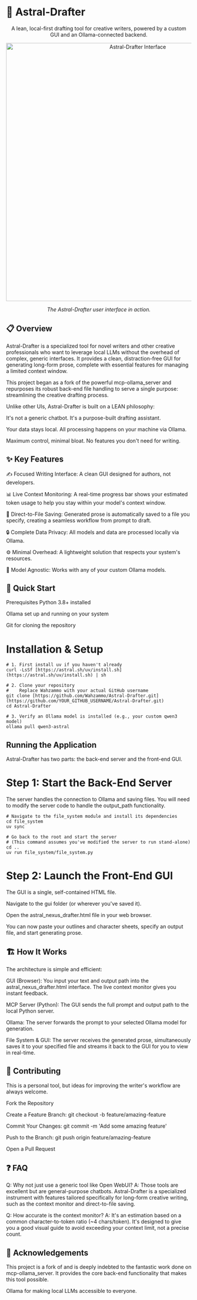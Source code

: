 # 🚀 Astral-Drafter

<div align="center">

A lean, local-first drafting tool for creative writers, powered by a custom GUI and an Ollama-connected backend.

</div>

<div align="center">

</div>

<div align="center">
<img src="" alt="Astral-Drafter Interface" width="700">
<p><em>The Astral-Drafter user interface in action.</em></p>
</div>

## 📋 Overview
Astral-Drafter is a specialized tool for novel writers and other creative professionals who want to leverage local LLMs without the overhead of complex, generic interfaces. It provides a clean, distraction-free GUI for generating long-form prose, complete with essential features for managing a limited context window.

This project began as a fork of the powerful mcp-ollama_server and repurposes its robust back-end file handling to serve a single purpose: streamlining the creative drafting process.

Unlike other UIs, Astral-Drafter is built on a LEAN philosophy:

It's not a generic chatbot. It's a purpose-built drafting assistant.

Your data stays local. All processing happens on your machine via Ollama.

Maximum control, minimal bloat. No features you don't need for writing.

## ✨ Key Features
✍️ Focused Writing Interface: A clean GUI designed for authors, not developers.

📊 Live Context Monitoring: A real-time progress bar shows your estimated token usage to help you stay within your model's context window.

💾 Direct-to-File Saving: Generated prose is automatically saved to a file you specify, creating a seamless workflow from prompt to draft.

🔒 Complete Data Privacy: All models and data are processed locally via Ollama.

⚙️ Minimal Overhead: A lightweight solution that respects your system's resources.

🤖 Model Agnostic: Works with any of your custom Ollama models.

## 🚀 Quick Start
Prerequisites
Python 3.8+ installed

Ollama set up and running on your system

Git for cloning the repository

# Installation & Setup

~~~
# 1. First install uv if you haven't already
curl -LsSf [https://astral.sh/uv/install.sh](https://astral.sh/uv/install.sh) | sh

# 2. Clone your repository
#    Replace Wahzammo with your actual GitHub username
git clone [https://github.com/Wahzammo/Astral-Drafter.git](https://github.com/YOUR_GITHUB_USERNAME/Astral-Drafter.git)
cd Astral-Drafter

# 3. Verify an Ollama model is installed (e.g., your custom qwen3 model)
ollama pull qwen3-astral
~~~

## Running the Application
Astral-Drafter has two parts: the back-end server and the front-end GUI.

# Step 1: Start the Back-End Server

The server handles the connection to Ollama and saving files. You will need to modify the server code to handle the output_path functionality.

~~~
# Navigate to the file_system module and install its dependencies
cd file_system
uv sync

# Go back to the root and start the server
# (This command assumes you've modified the server to run stand-alone)
cd ..
uv run file_system/file_system.py 
~~~

# Step 2: Launch the Front-End GUI

The GUI is a single, self-contained HTML file.

Navigate to the gui folder (or wherever you've saved it).

Open the astral_nexus_drafter.html file in your web browser.

You can now paste your outlines and character sheets, specify an output file, and start generating prose.

## 🏗️ How It Works
The architecture is simple and efficient:

GUI (Browser): You input your text and output path into the astral_nexus_drafter.html interface. The live context monitor gives you instant feedback.

MCP Server (Python): The GUI sends the full prompt and output path to the local Python server.

Ollama: The server forwards the prompt to your selected Ollama model for generation.

File System & GUI: The server receives the generated prose, simultaneously saves it to your specified file and streams it back to the GUI for you to view in real-time.

## 🤝 Contributing
This is a personal tool, but ideas for improving the writer's workflow are always welcome.

Fork the Repository

Create a Feature Branch: git checkout -b feature/amazing-feature

Commit Your Changes: git commit -m 'Add some amazing feature'

Push to the Branch: git push origin feature/amazing-feature

Open a Pull Request

## ❓ FAQ
Q: Why not just use a generic tool like Open WebUI? A: Those tools are excellent but are general-purpose chatbots. Astral-Drafter is a specialized instrument with features tailored specifically for long-form creative writing, such as the context monitor and direct-to-file saving.

Q: How accurate is the context monitor? A: It's an estimation based on a common character-to-token ratio (~4 chars/token). It's designed to give you a good visual guide to avoid exceeding your context limit, not a precise count.

## 🙏 Acknowledgements
This project is a fork of and is deeply indebted to the fantastic work done on mcp-ollama_server. It provides the core back-end functionality that makes this tool possible.

Ollama for making local LLMs accessible to everyone.
